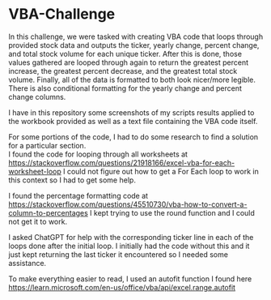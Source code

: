 # VBA-Challenge
In this challenge, we were tasked with creating VBA code that loops through provided stock data and outputs the ticker, yearly change, percent change, and total stock volume for each unique ticker. 
  After this is done, those values gathered are looped through again to return the greatest percent increase, the greatest percent decrease, and the greatest total stock volume.
  Finally, all of the data is formatted to both look nicer/more legible. There is also conditional formatting for the yearly change and percent change columns.
  
I have in this repository some screenshots of my scripts results applied to the workbook provided as well as a text file containing the VBA code itself.

For some portions of the code, I had to do some research to find a solution for a particular section. <br>
  I found the code for looping through all worksheets at https://stackoverflow.com/questions/21918166/excel-vba-for-each-worksheet-loop
  I could not figure out how to get a For Each loop to work in this context so I had to get some help.

  I found the percentage formatting code at https://stackoverflow.com/questions/45510730/vba-how-to-convert-a-column-to-percentages
  I kept trying to use the round function and I could not get it to work.

  I asked ChatGPT for help with the corresponding ticker line in each of the loops done after the initial loop. 
  I initially had the code without this and it just kept returning the last ticker it encountered so I needed some assistance.

  To make everything easier to read, I used an autofit function I found here https://learn.microsoft.com/en-us/office/vba/api/excel.range.autofit
